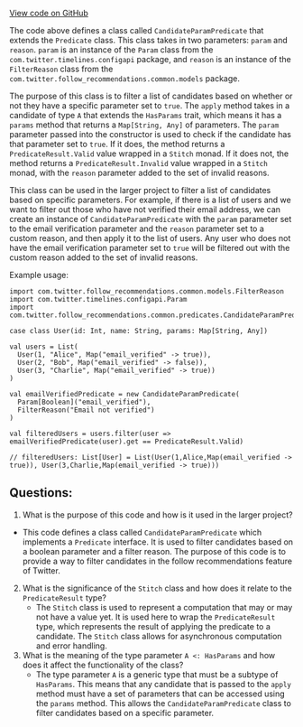 [View code on GitHub](https://github.com/misbahsy/the-algorithm/follow-recommendations-service/common/src/main/scala/com/twitter/follow_recommendations/common/predicates/CandidateParamPredicate.scala)

The code above defines a class called `CandidateParamPredicate` that extends the `Predicate` class. This class takes in two parameters: `param` and `reason`. `param` is an instance of the `Param` class from the `com.twitter.timelines.configapi` package, and `reason` is an instance of the `FilterReason` class from the `com.twitter.follow_recommendations.common.models` package.

The purpose of this class is to filter a list of candidates based on whether or not they have a specific parameter set to `true`. The `apply` method takes in a candidate of type `A` that extends the `HasParams` trait, which means it has a `params` method that returns a `Map[String, Any]` of parameters. The `param` parameter passed into the constructor is used to check if the candidate has that parameter set to `true`. If it does, the method returns a `PredicateResult.Valid` value wrapped in a `Stitch` monad. If it does not, the method returns a `PredicateResult.Invalid` value wrapped in a `Stitch` monad, with the `reason` parameter added to the set of invalid reasons.

This class can be used in the larger project to filter a list of candidates based on specific parameters. For example, if there is a list of users and we want to filter out those who have not verified their email address, we can create an instance of `CandidateParamPredicate` with the `param` parameter set to the email verification parameter and the `reason` parameter set to a custom reason, and then apply it to the list of users. Any user who does not have the email verification parameter set to `true` will be filtered out with the custom reason added to the set of invalid reasons.

Example usage:

```
import com.twitter.follow_recommendations.common.models.FilterReason
import com.twitter.timelines.configapi.Param
import com.twitter.follow_recommendations.common.predicates.CandidateParamPredicate

case class User(id: Int, name: String, params: Map[String, Any])

val users = List(
  User(1, "Alice", Map("email_verified" -> true)),
  User(2, "Bob", Map("email_verified" -> false)),
  User(3, "Charlie", Map("email_verified" -> true))
)

val emailVerifiedPredicate = new CandidateParamPredicate(
  Param[Boolean]("email_verified"),
  FilterReason("Email not verified")
)

val filteredUsers = users.filter(user => emailVerifiedPredicate(user).get == PredicateResult.Valid)

// filteredUsers: List[User] = List(User(1,Alice,Map(email_verified -> true)), User(3,Charlie,Map(email_verified -> true)))
```
## Questions: 
 1. What is the purpose of this code and how is it used in the larger project?
   - This code defines a class called `CandidateParamPredicate` which implements a `Predicate` interface. It is used to filter candidates based on a boolean parameter and a filter reason. The purpose of this code is to provide a way to filter candidates in the follow recommendations feature of Twitter.
2. What is the significance of the `Stitch` class and how does it relate to the `PredicateResult` type?
   - The `Stitch` class is used to represent a computation that may or may not have a value yet. It is used here to wrap the `PredicateResult` type, which represents the result of applying the predicate to a candidate. The `Stitch` class allows for asynchronous computation and error handling.
3. What is the meaning of the type parameter `A <: HasParams` and how does it affect the functionality of the class?
   - The type parameter `A` is a generic type that must be a subtype of `HasParams`. This means that any candidate that is passed to the `apply` method must have a set of parameters that can be accessed using the `params` method. This allows the `CandidateParamPredicate` class to filter candidates based on a specific parameter.